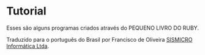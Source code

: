 Tutorial
==========
Esses são alguns programas criados através do PEQUENO LIVRO DO RUBY.

Traduzido para o português do Brasil por Francisco de Oliveira [SISMICRO Informática Ltda](www.sismicro.com.br).


